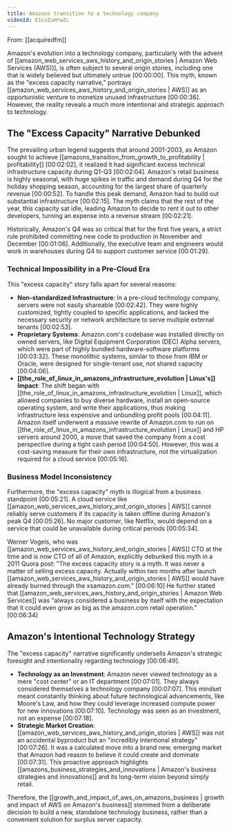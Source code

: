 ```yaml
---
title: Amazons transition to a technology company
videoId: E1cxZuHrwZc
---
```


From: [[acquiredfm]] <br/> 

Amazon's evolution into a technology company, particularly with the advent of [[amazon_web_services_aws_history_and_origin_stories | Amazon Web Services (AWS)]], is often subject to several origin stories, including one that is widely believed but ultimately untrue <a class="yt-timestamp" data-t="00:00:00">[00:00:00]</a>. This myth, known as the "excess capacity narrative," portrays [[amazon_web_services_aws_history_and_origin_stories | AWS]] as an opportunistic venture to monetize unused infrastructure <a class="yt-timestamp" data-t="00:00:36">[00:00:36]</a>. However, the reality reveals a much more intentional and strategic approach to technology.

## The "Excess Capacity" Narrative Debunked

The prevailing urban legend suggests that around 2001-2003, as Amazon sought to achieve [[amazons_transition_from_growth_to_profitability | profitability]] <a class="yt-timestamp" data-t="00:02:02">[00:02:02]</a>, it realized it had significant excess technical infrastructure capacity during Q1-Q3 <a class="yt-timestamp" data-t="00:02:04">[00:02:04]</a>. Amazon's retail business is highly seasonal, with huge spikes in traffic and demand during Q4 for the holiday shopping season, accounting for the largest share of quarterly revenue <a class="yt-timestamp" data-t="00:00:52">[00:00:52]</a>. To handle this peak demand, Amazon had to build out substantial infrastructure <a class="yt-timestamp" data-t="00:02:15">[00:02:15]</a>. The myth claims that the rest of the year, this capacity sat idle, leading Amazon to decide to rent it out to other developers, turning an expense into a revenue stream <a class="yt-timestamp" data-t="00:02:21">[00:02:21]</a>.

Historically, Amazon's Q4 was so critical that for the first five years, a strict rule prohibited committing new code to production in November and December <a class="yt-timestamp" data-t="00:01:06">[00:01:06]</a>. Additionally, the executive team and engineers would work in warehouses during Q4 to support customer service <a class="yt-timestamp" data-t="00:01:29">[00:01:29]</a>.

### Technical Impossibility in a Pre-Cloud Era

This "excess capacity" story falls apart for several reasons:

*   **Non-standardized Infrastructure**: In a pre-cloud technology company, servers were not easily shareable <a class="yt-timestamp" data-t="00:02:42">[00:02:42]</a>. They were highly customized, tightly coupled to specific applications, and lacked the necessary security or network architecture to serve multiple external tenants <a class="yt-timestamp" data-t="00:02:53">[00:02:53]</a>.
*   **Proprietary Systems**: Amazon.com's codebase was installed directly on owned servers, like Digital Equipment Corporation (DEC) Alpha servers, which were part of highly bundled hardware-software platforms <a class="yt-timestamp" data-t="00:03:32">[00:03:32]</a>. These monolithic systems, similar to those from IBM or Oracle, were designed for single-tenant use, not shared capacity <a class="yt-timestamp" data-t="00:04:06">[00:04:06]</a>.
*   **[[the_role_of_linux_in_amazons_infrastructure_evolution | Linux's]] Impact**: The shift began with [[the_role_of_linux_in_amazons_infrastructure_evolution | Linux]], which allowed companies to buy diverse hardware, install an open-source operating system, and write their applications, thus making infrastructure less expensive and unbundling profit pools <a class="yt-timestamp" data-t="00:04:11">[00:04:11]</a>. Amazon itself underwent a massive rewrite of Amazon.com to run on [[the_role_of_linux_in_amazons_infrastructure_evolution | Linux]] and HP servers around 2000, a move that saved the company from a cost perspective during a tight cash period <a class="yt-timestamp" data-t="00:04:50">[00:04:50]</a>. However, this was a cost-saving measure for their own infrastructure, not the virtualization required for a cloud service <a class="yt-timestamp" data-t="00:05:16">[00:05:16]</a>.

### Business Model Inconsistency

Furthermore, the "excess capacity" myth is illogical from a business standpoint <a class="yt-timestamp" data-t="00:05:21">[00:05:21]</a>. A cloud service like [[amazon_web_services_aws_history_and_origin_stories | AWS]] cannot reliably serve customers if its capacity is taken offline during Amazon's peak Q4 <a class="yt-timestamp" data-t="00:05:26">[00:05:26]</a>. No major customer, like Netflix, would depend on a service that could be unavailable during critical periods <a class="yt-timestamp" data-t="00:05:34">[00:05:34]</a>.

Werner Vogels, who was [[amazon_web_services_aws_history_and_origin_stories | AWS]] CTO at the time and is now CTO of all of Amazon, explicitly debunked this myth in a 2011 Quora post: "The excess capacity story is a myth. It was never a matter of selling excess capacity. Actually within two months after launch [[amazon_web_services_aws_history_and_origin_stories | AWS]] would have already burned through the xsamazon.com." <a class="yt-timestamp" data-t="00:06:10">[00:06:10]</a> He further stated that [[amazon_web_services_aws_history_and_origin_stories | Amazon Web Services]] was "always considered a business by itself with the expectation that it could even grow as big as the amazon.com retail operation." <a class="yt-timestamp" data-t="00:06:34">[00:06:34]</a>

## Amazon's Intentional Technology Strategy

The "excess capacity" narrative significantly undersells Amazon's strategic foresight and intentionality regarding technology <a class="yt-timestamp" data-t="00:06:49">[00:06:49]</a>.

*   **Technology as an Investment**: Amazon never viewed technology as a mere "cost center" or an IT department <a class="yt-timestamp" data-t="00:07:01">[00:07:01]</a>. They always considered themselves a technology company <a class="yt-timestamp" data-t="00:07:07">[00:07:07]</a>. This mindset meant constantly thinking about future technological advancements, like Moore's Law, and how they could leverage increased compute power for new innovations <a class="yt-timestamp" data-t="00:07:10">[00:07:10]</a>. Technology was seen as an investment, not an expense <a class="yt-timestamp" data-t="00:07:18">[00:07:18]</a>.
*   **Strategic Market Creation**: [[amazon_web_services_aws_history_and_origin_stories | AWS]] was not an accidental byproduct but an "incredibly intentional strategy" <a class="yt-timestamp" data-t="00:07:26">[00:07:26]</a>. It was a calculated move into a brand new, emerging market that Amazon had reason to believe it could create and dominate <a class="yt-timestamp" data-t="00:07:31">[00:07:31]</a>. This proactive approach highlights [[amazons_business_strategies_and_innovations | Amazon's business strategies and innovations]] and its long-term vision beyond simply retail.

Therefore, the [[growth_and_impact_of_aws_on_amazons_business | growth and impact of AWS on Amazon's business]] stemmed from a deliberate decision to build a new, standalone technology business, rather than a convenient solution for surplus server capacity.